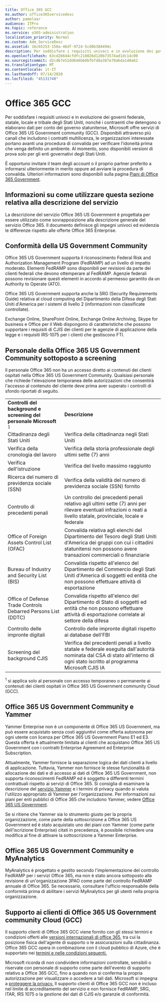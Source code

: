 ```yaml
---
title: Office 365 GCC
ms.author: office365servicedesc
author: pamelaar
audience: ITPro
ms.topic: reference
ms.service: o365-administration
localization_priority: Normal
ms.custom: Adm_ServiceDesc
ms.assetid: 16c65253-158a-46df-9724-5cd0b384494c
description: Per soddisfare i requisiti univoci e in evoluzione dei governi federale, statale, locale e tribale degli Stati Uniti, nonché i contraenti che detengono o elaborano dati per conto del governo statunitense, Microsoft offre servizi di Office 365 US Government community (GCC). Disponibili attraverso più canali che includono i contratti multilicenza, le organizzazioni interessate portano avanti una procedura di convalida per verificare l'idoneità prima che venga definito un ambiente. Al momento, sono disponibili versioni di prova solo per gli enti governativi degli Stati Uniti.
ms.openlocfilehash: 63cd26644cfdfc218026d120b73574ad1dc14c00
ms.sourcegitcommit: d2cd67e52dd646b68bfbfd8a387e70a6da140a62
ms.translationtype: MT
ms.contentlocale: it-IT
ms.lasthandoff: 07/14/2020
ms.locfileid: "45131740"
---
```

# <a name="office-365-gcc"></a>Office 365 GCC

Per soddisfare i requisiti univoci e in evoluzione dei governi federale, statale, locale e tribale degli Stati Uniti, nonché i contraenti che detengono o elaborano dati per conto del governo statunitense, Microsoft offre servizi di Office 365 US Government community (GCC). Disponibili attraverso più canali che includono i contratti multilicenza, le organizzazioni interessate portano avanti una procedura di convalida per verificare l'idoneità prima che venga definito un ambiente. Al momento, sono disponibili versioni di prova solo per gli enti governativi degli Stati Uniti. 
  
È opportuno invitare il team degli account o il proprio partner preferito a informarsi ulteriormente in merito oppure ad avviare la procedura di convalida. Ulteriori informazioni sono disponibili sulla pagina [Piani di Office 365 Government](https://products.office.com/government/compare-office-365-government-plans). 
  
## <a name="how-to-use-this-service-description-section"></a>Informazioni su come utilizzare questa sezione relativa alla descrizione del servizio

La descrizione del servizio Office 365 US Government è progettata per essere utilizzato come sovrapposizione alla descrizione generale del servizio Office 365. Il documento definisce gli impegni univoci ed evidenzia le differenze rispetto alle offerte Office 365 Enterprise.
  
## <a name="us-government-community-compliance"></a>Conformità della US Government Community

Office 365 US Government supporta il riconoscimento Federal Risk and Authorization Management Program (FedRAMP) ad un livello di impatto moderato. Elementi FedRAMP sono disponibili per revisioni da parte dei clienti federali che devono ottemperare al FedRAMP. Agenzie federali possono revisionare questi elementi in accordo al permesso garantito da un Authority to Operate (ATO).
  
Office 365 US Government supporta anche la SRG (Security Requirements Guide) relativa al cloud computing del Dipartimento della Difesa degli Stati Uniti d'America per i sistemi di livello 2 (informazioni non classificate controllate). 
  
Exchange Online, SharePoint Online, Exchange Online Archiving, Skype for business e Office per il Web dispongono di caratteristiche che possono supportare i requisiti di CJIS dei clienti per le agenzie di applicazione della legge e i requisiti IRS-1075 per i clienti che gestiscono FTI.
  
## <a name="office-365-us-government-community-screened-personnel"></a>Personale della Office 365 US Government Community sottoposto a screening

Il personale Office 365 non ha un accesso diretto ai contenuti dei clienti ospitati nella Office 365 US Government Community. Qualsiasi personale che richiede l'elevazione temporanea delle autorizzazioni che consentirà l'accesso al contenuto del cliente deve prima aver superato i controlli di sfondo riportati di seguito. 
  
|||
|:-----|:-----|
|**Controlli del background e screening del personale Microsoft** <sup>1</sup> <br/> |**Descrizione** <br/> |
|Cittadinanza degli Stati Uniti  <br/> |Verifica della cittadinanza negli Stati Uniti  <br/> |
|Verifica della cronologia del lavoro  <br/> |Verifica della storia professionale degli ultimi sette (7) anni  <br/> |
|Verifica dell'istruzione  <br/> |Verifica del livello massimo raggiunto  <br/> |
|Ricerca del numero di previdenza sociale (SSN)  <br/> |Verifica della validità del numero di previdenza sociale (SSN) fornito  <br/> |
|Controllo di precedenti penali  <br/> |Un controllo dei precedenti penali relativo agli ultimi sette (7) anni per rilevare eventuali infrazioni o reati a livello statale, provinciale, locale e federale  <br/> |
|Office of Foreign Assets Control List (OFAC)  <br/> |Convalida relativa agli elenchi del Dipartimento del Tesoro degli Stati Uniti d'America dei gruppi con cui i cittadini statunitensi non possono avere transazioni commerciali o finanziarie  <br/> |
|Bureau of Industry and Security List (BIS)  <br/> |Convalida rispetto all'elenco del Dipartimento del Commercio degli Stati Uniti d'America di soggetti ed entità che non possono effettuare attività di esportazione  <br/> |
|Office of Defense Trade Controls Debarred Persons List (DDTC)  <br/> |Convalida rispetto all'elenco del Dipartimento di Stato di soggetti ed entità che non possono effettuare attività di esportazione correlate al settore della difesa  <br/> |
|Controllo delle impronte digitali  <br/> |Controllo delle impronte digitali rispetto ai database dell'FBI  <br/> |
|Screening del background CJIS  <br/> |Verifica dei precedenti penali a livello statale e federale eseguita dall'autorità nominata dal CSA di stato all'interno di ogni stato iscritto al programma Microsoft CJIS IA  <br/> |

<sup>1</sup> si applica solo al personale con accesso temporaneo o permanente ai contenuti dei clienti ospitati in Office 365 US Government community Cloud (GCC).
  
## <a name="office-365-us-government-community-and-yammer"></a>Office 365 US Government Community e Yammer

Yammer Enterprise non è un componente di Office 365 US Government, ma può essere acquistato senza costi aggiuntivi come offerta autonoma per ogni utente con licenza per Office 365 US Government Piano E1 ed E3. Questa offerta è attualmente limitata ai clienti che acquistano Office 365 US Government con i contratti Enterprise Agreement ed Enterprise Subscription. 
  
Attualmente, Yammer fornisce la separazione logica dei dati clienti a livello di applicazione. Tuttavia, Yammer non fornisce le stesse funzionalità di allocazione dei dati e di accesso ai dati di Office 365 US Government, non supporta riconoscimenti FedRAMP ed è soggetto a differenti termini contrattuali rispetto ai servizi di Office 365. Si consiglia di esaminare la descrizione del [servizio Yammer](../../yammer-service-description/yammer-service-description.md) e i termini di privacy quando si valuta l'utilizzo appropriato di Yammer per l'organizzazione. Per informazioni sui piani per enti pubblici di Office 365 che includono Yammer, vedere [Office 365 US Government](office-365-us-government.md).
  
Se si ritiene che Yammer sia lo strumento giusto per la propria organizzazione, come parte della sottoscrizione a Office 365 US Government ed è stato acquistato uno dei piani con Yammer (come parte dell'iscrizione Enterprise) citati in precedenza, è possibile richiedere una modifica al fine di attivare la sottoscrizione a Yammer Enterprise.
  
## <a name="office-365-us-government-community-and-myanalytics"></a>Office 365 US Government Community e MyAnalytics

MyAnalytics è progettato e gestito secondo l'implementazione del controllo FedRAMP per i servizi Office 365, ma non è stato ancora sottoposto alla revisione di un'organizzazione 3PAO come parte del controllo FedRAMP annuale di Office 365. Se necessario, consultare l'ufficio responsabile della conformità prima di abilitare i servizi MyAnalytics per gli utenti nella propria organizzazione.
  
## <a name="office-365-us-government-community-cloud-gcc-customer-support"></a>Supporto ai clienti di Office 365 US Government community Cloud (GCC)

Il supporto clienti di Office 365 GCC viene fornito con gli stessi termini e condizioni offerti alle [versioni internazionali di office 365](https://docs.microsoft.com/office365/servicedescriptions/office-365-platform-service-description/support), tra cui la posizione fisica dell'agente di supporto o le assicurazioni sulla cittadinanza. Office 365 GCC opera in combinazione con il cloud pubblico di Azure, che è supportato nei [termini e nelle condizioni seguenti.](https://azure.microsoft.com/support/plans/)

Microsoft ricorda di non condividere informazioni controllate, sensibili o riservate con personale di supporto come parte dell'evento di supporto relativo a Office 365 GCC, fino a quando non si conferma la propria autorizzazione per visualizzare o accedere a tali dati. Microsoft si impegna a [proteggere la privacy.](https://privacy.microsoft.com/en-US/privacystatement ) Il supporto clienti di Office 365 GCC non è incluso nel limite di accreditamento del servizio e non fornisce FedRAMP, SRG, ITAR, IRS 1075 o la gestione dei dati di CJIS e/o garanzie di conformità.
